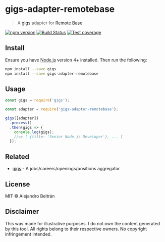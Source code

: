 # gigs-adapter-remotebase

> A [gigs](https://github.com/alebelcor/gigs) adapter for [Remote Base](https://remotebase.io)

[![npm version](https://img.shields.io/npm/v/gigs-adapter-remotebase.svg)](https://npmjs.org/package/gigs-adapter-remotebase)
[![Build Status](https://img.shields.io/travis/alebelcor/gigs-adapter-remotebase/master.svg)](https://travis-ci.org/alebelcor/gigs-adapter-remotebase)
[![Test coverage](https://img.shields.io/coveralls/alebelcor/gigs-adapter-remotebase.svg)](https://coveralls.io/github/alebelcor/gigs-adapter-remotebase)

## Install

Ensure you have [Node.js](https://nodejs.org) version 4+ installed. Then run the following:

```bash
npm install --save gigs
npm install --save gigs-adapter-remotebase
```

## Usage

```js
const gigs = require('gigs');

const adapter = require('gigs-adapter-remotebase');

gigs([adapter])
  .process()
  .then(gigs => {
    console.log(gigs);
    //=> [ {title: 'Senior Node.js Developer'}, ... ]
  });
```

## Related

* [gigs](https://github.com/alebelcor/gigs) - A jobs/careers/openings/positions aggregator

## License

MIT © Alejandro Beltrán

## Disclaimer

This was made for illustrative purposes.
I do not own the content generated by this tool.
All rights belong to their respective owners.
No copyright infringement intended.
